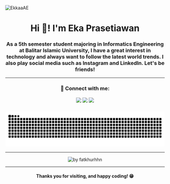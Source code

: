 <p align="left"> <img src="https://komarev.com/ghpvc/?username=EkkaaAE&label=Profile%20views&color=blueviolet&style=flat" alt="EkkaaAE" /> </p>


<h1 align="center">Hi 👋! I'm Eka Prasetiawan</h1>
<h3 align="center">As a 5th semester student majoring in Informatics Engineering at Balitar Islamic University, I have a great interest in technology and always want to follow the latest world trends. I also play social media such as Instagram and LinkedIn. Let's be friends!</h3>

---

<!-- ## 🌐 Socials: -->

<h3 align="center">🚀 Connect with me:</h3>
<p align="center">
  <a style="text-decoration: none;" href="https://www.linkedin.com/in/ekaprasid/" target="blank">
    <img align="center" src="https://img.shields.io/badge/Instagram-%23E4405F.svg?logo=Instagram&logoColor=white&link=https://instagram.com/ekkaa_blt/"/>
  </a>
  <a style="text-decoration: none;" href="https://www.linkedin.com/in/ekaprasid/" target="blank">
    <img align="center" src="https://img.shields.io/badge/-Eka%20Prasetiawan%20-blue?style=flat-square&logo=Linkedin&logoColor=white&link=https://linkedin.com/in/ekaprasid"/>
  </a>
  <a style="text-decoration: none;" href="mailto:ekkaapras@gmail.com">
    <img align="center" src="https://img.shields.io/badge/-ekkaapras@gmail.com-c14438?style=flat-square&logo=Gmail&logoColor=white"/>
  </a>
</p>

<!-- ## 💻 Technical Skills:

- **Frontend Development:** HTML/CSS3, JavaScript, SASS, ReactJS, Bootstrap, Tailwind :v
- **Tools and Design:** VSCode, GitHub and Figma -->

##

<!-- snake graph -->
<div align="center">
  <picture>
    <source media="(prefers-color-scheme: dark)" srcset="https://github.com/EkkaaAE/EkkaaAE/blob/main/github-contribution-grid-snake-dark.svg" />
    <source media="(prefers-color-scheme: light), (prefers-color-scheme: no-preference)" srcset="https://github.com/EkkaaAE/EkkaaAE/blob/main/github-contribution-grid-snake.svg" />
    <img src="https://github.com/EkkaaAE/EkkaaAE/blob/main/github-contribution-grid-snake-dark.svg" alt="github-snake" />
  </picture>
<!-- <h4> _generated with [Platane/snk](https://platane.me/snk/)_</h4> -->
</div>

---

<div align="center">
<!-- Dark -->
  <img src="https://github-readme-activity-graph.vercel.app/graph?username=EkkaaAE&radius=16&theme=react&area=true&order=5" height="auto" alt="by fatkhurhhn"/>

<!-- White -->
  <!-- <img src="https://github-readme-activity-graph.vercel.app/graph?username=EkkaaAE&theme=github-compact&radius=16" height="auto" alt="by fatkhurhhn"/> -->
</div>

---

<h4 align="center">Thanks you for visiting, and happy coding! 😁</h4>
